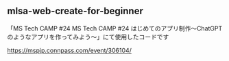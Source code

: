 ## mlsa-web-create-for-beginner

「MS Tech CAMP #24 MS Tech CAMP #24 はじめてのアプリ制作〜ChatGPTのようなアプリを作ってみよう〜」にて使用したコードです

https://mspjp.connpass.com/event/306104/

